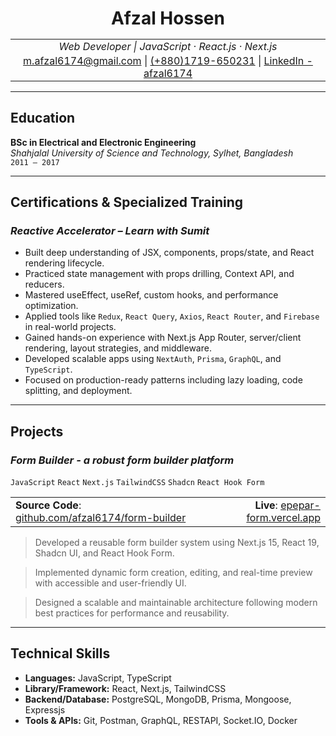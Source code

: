 <h1 style="
  text-align: center;
  font-weight: bold;
  text-decoration: none;
  border-bottom: none;
  margin-bottom: 2px !important;
">
  Afzal Hossen
</h1>

<table style="width: 100%; border-collapse: collapse;">
  <tr>
    <td align="center" style="border: none; padding: 2px; line-height: 1.2;">
      <em>Web Developer | JavaScript · React.js · Next.js</em>
    </td>
  </tr>
  <tr>
    <td align="center" style="border: none; padding: 2px; line-height: 1.2;">
      <a href="mailto:m.afzal6174@gmail.com">m.afzal6174@gmail.com</a> |
      <a href="tel:+8801719650231">(+880)1719-650231</a> |
      <a href="https://linkedin.com/in/afzal6174/">LinkedIn - afzal6174</a>
    </td>
  </tr>
</table>

---

## **Education**

**BSc in Electrical and Electronic Engineering**  
_Shahjalal University of Science and Technology, Sylhet, Bangladesh_  
`2011 – 2017`

---

## **Certifications & Specialized Training**

### _Reactive Accelerator – Learn with Sumit_

- Built deep understanding of JSX, components, props/state, and React rendering lifecycle.
- Practiced state management with props drilling, Context API, and reducers.
- Mastered useEffect, useRef, custom hooks, and performance optimization.
- Applied tools like `Redux`, `React Query`, `Axios`, `React Router`, and `Firebase` in real-world projects.
- Gained hands-on experience with Next.js App Router, server/client rendering, layout strategies, and middleware.
- Developed scalable apps using `NextAuth`, `Prisma`, `GraphQL`, and `TypeScript`.
- Focused on production-ready patterns including lazy loading, code splitting, and deployment.

---

## **Projects**

### _**Form Builder** - a robust form builder platform_

`JavaScript` `React` `Next.js` `TailwindCSS` `Shadcn` `React Hook Form`

<table style="width: 100%; border-collapse: collapse;">
  <tr>
    <td align="left" style="border: none;">
      <strong>Source Code</strong>: <a href="https://github.com/afzal6174/form-builder">github.com/afzal6174/form-builder</a>
    </td>
    <td align="right" style="border: none;">
      <strong>Live</strong>: <a href="https://epepar-form.vercel.app/">epepar-form.vercel.app</a>
    </td>
  </tr>
</table>

> Developed a reusable form builder system using Next.js 15, React 19, Shadcn UI, and React Hook Form.

> Implemented dynamic form creation, editing, and real-time preview with accessible and user-friendly UI.

> Designed a scalable and maintainable architecture following modern best practices for performance and reusability.

---

## **Technical Skills**

- **Languages:** JavaScript, TypeScript
- **Library/Framework:** React, Next.js, TailwindCSS
- **Backend/Database:** PostgreSQL, MongoDB, Prisma, Mongoose, Expressjs
- **Tools & APIs:** Git, Postman, GraphQL, RESTAPI, Socket.IO, Docker
